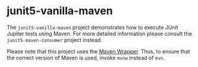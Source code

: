 # junit5-vanilla-maven

The `junit5-vanilla-maven` project demonstrates how to execute JUnit Jupiter
tests using Maven. For more detailed information please consult the
`junit5-maven-consumer` project instead.

Please note that this project uses the [Maven Wrapper](https://github.com/takari/maven-wrapper).
Thus, to ensure that the correct version of Maven is used, invoke `mvnw` instead of `mvn`.
